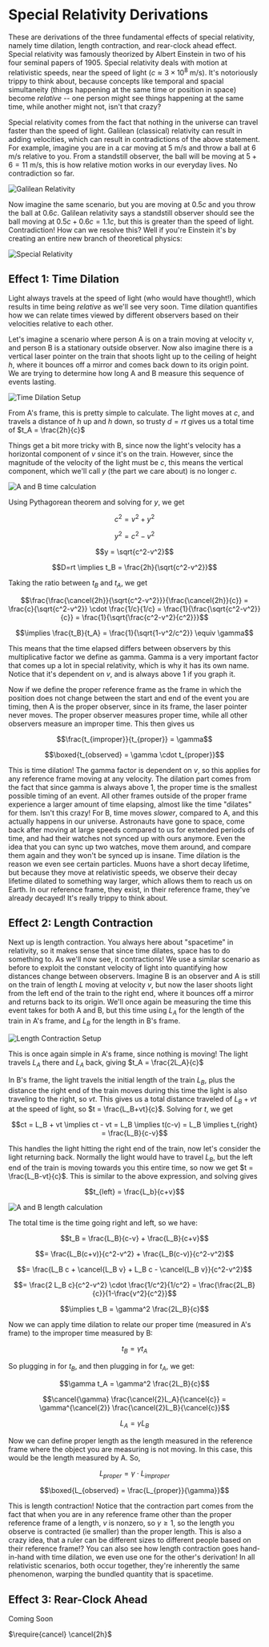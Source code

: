 # Special Relativity Derivations

These are derivations of the three fundamental effects of special relativity, namely time dilation, length contraction, and rear-clock ahead effect. Special relativity was famously theorized by Albert Einstein in two of his four seminal papers of 1905. Special relativity deals with motion at relativistic speeds, near the speed of light ($c\approx 3\times 10^8$ m/s). It's notoriously trippy to think about, because concepts like temporal and spacial simultaneity (things happening at the same time or position in space) become *relative* -- one person might see things happening at the same time, while another might not, isn't that crazy?

Special relativity comes from the fact that nothing in the universe can travel faster than the speed of light. Galilean (classical) relativity can result in adding velocities, which can result in contradictions of the above statement. For example, imagine you are in a car moving at $5$ m/s and throw a ball at $6$ m/s relative to you. From a standstill observer, the ball will be moving at $5+6=11$ m/s, this is how relative motion works in our everyday lives. No contradiction so far.

![Galilean Relativity](/images/galileanRelativity.jpeg)


Now imagine the same scenario, but you are moving at $0.5c$ and you throw the ball at $0.6c$. Galilean relativity says a standstill observer should see the ball moving at $0.5c + 0.6c = 1.1c$, but this is greater than the speed of light. Contradiction! How can we resolve this? Well if you're Einstein it's by creating an entire new branch of theoretical physics:

![Special Relativity](/images/specialRelativity.jpeg)

## Effect 1: Time Dilation

Light always travels at the speed of light (who would have thought!), which results in time being *relative* as we'll see very soon. Time dilation quantifies how we can relate times viewed by different observers based on their velocities relative to each other. 

Let's imagine a scenario where person A is on a train moving at velocity $v$, and person B is a stationary outside observer. Now also imagine there is a vertical laser pointer on the train that shoots light up to the ceiling of height $h$, where it bounces off a mirror and comes back down to its origin point. We are trying to determine how long A and B measure this sequence of events lasting.

![Time Dilation Setup](/images/timeDilationSetup.jpeg)

From A's frame, this is pretty simple to calculate. The light moves at $c$, and travels a distance of $h$ up and $h$ down, so trusty $d=rt$ gives us a total time of $t_A = \frac{2h}{c}$

Things get a bit more tricky with B, since now the light's velocity has a horizontal component of $v$ since it's on the train. However, since the magnitude of the velocity of the light must be $c$, this means the vertical component, which we'll call $y$ (the part we care about) is no longer $c$. 

![A and B time calculation](/images/timeDilationAB.jpeg)

Using Pythagorean theorem and solving for $y$, we get

$$c^2 = v^2 + y^2$$

$$y^2 = c^2-v^2$$

$$y = \sqrt{c^2-v^2}$$

$$D=rt \implies t_B = \frac{2h}{\sqrt{c^2-v^2}}$$

Taking the ratio between $t_B$ and $t_A$, we get 

$$\frac{\frac{\cancel{2h}}{\sqrt{c^2-v^2}}}{\frac{\cancel{2h}}{c}} = \frac{c}{\sqrt{c^2-v^2}} \cdot \frac{1/c}{1/c} = \frac{1}{\frac{\sqrt{c^2-v^2}}{c}} = \frac{1}{\sqrt{\frac{c^2-v^2}{c^2}}}$$

$$\implies \frac{t_B}{t_A} = \frac{1}{\sqrt{1-v^2/c^2}} \equiv \gamma$$

This means that the time elapsed differs between observers by this multiplicative factor we define as gamma. Gamma is a very important factor that comes up a lot in special relativity, which is why it has its own name. Notice that it's dependent on $v$, and is always above 1 if you graph it.

<!-- ![Gamma graph](/images/gamma.png) -->

Now if we define the proper reference frame as the frame in which the position does not change between the start and end of the event you are timing, then A is the proper observer, since in its frame, the laser pointer never moves. The proper observer measures proper time, while all other observers measure an improper time. This then gives us

$$\frac{t_{improper}}{t_{proper}} = \gamma$$
<!-- $$\boxed{t_{proper} = \frac{t_{improper}}{\gamma}}$$ -->

$$\boxed{t_{observed} = \gamma \cdot t_{proper}}$$

This is time dilation! The gamma factor is dependent on $v$, so this applies for any reference frame moving at any velocity. The dilation part comes from the fact that since gamma is always above 1, the proper time is the smallest possible timing of an event. All other frames outside of the proper frame experience a larger amount of time elapsing, almost like the time "dilates" for them. Isn't this crazy! For B, time moves *slower*, compared to A, and this actually happens in our universe. Astronauts have gone to space, come back after moving at large speeds compared to us for extended periods of time, and had their watches not synced up with ours anymore. Even the idea that you can sync up two watches, move them around, and compare them again and they won't be synced up is insane. Time dilation is the reason we even see certain particles. Muons have a short decay lifetime, but because they move at relativistic speeds, we observe their decay lifetime dilated to something way larger, which allows them to reach us on Earth. In our reference frame, they exist, in their reference frame, they've already decayed! It's really trippy to think about.

## Effect 2: Length Contraction

Next up is length contraction. You always here about "spacetime" in relativity, so it makes sense that since time dilates, space has to do something to. As we'll now see, it contractions! We use a similar scenario as before to exploit the constant velocity of light into quantifying how distances change between observers. Imagine B is an observer and A is still on the train of length $L$ moving at velocity $v$, but now the laser shoots light from the left end of the train to the right end, where it bounces off a mirror and returns back to its origin. We'll once again be measuring the time this event takes for both A and B, but this time using $L_A$ for the length of the train in A's frame, and $L_B$ for the length in B's frame. 

![Length Contraction Setup](/images/lengthContractionSetup.jpeg)

This is once again simple in A's frame, since nothing is moving! The light travels $L_A$ there and $L_A$ back, giving $t_A = \frac{2L_A}{c}$

In B's frame, the light travels the initial length of the train $L_B$, plus the distance the right end of the train moves during this time the light is also traveling to the right, so $vt$. This gives us a total distance traveled of $L_B+vt$ at the speed of light, so $t = \frac{L_B+vt}{c}$. Solving for $t$, we get

$$ct = L_B + vt \implies ct - vt = L_B \implies t(c-v) = L_B \implies t_{right} = \frac{L_B}{c-v}$$

This handles the light hitting the right end of the train, now let's consider the light returning back. Normally the light would have to travel $L_B$, but the left end of the train is moving towards you this entire time, so now we get $t = \frac{L_B-vt}{c}$. This is similar to the above expression, and solving gives

$$t_{left} = \frac{L_b}{c+v}$$

![A and B length calculation](/images/lengthContractionAB.jpeg)


The total time is the time going right and left, so we have:

$$t_B = \frac{L_B}{c-v} + \frac{L_B}{c+v}$$

$$= \frac{L_B(c+v)}{c^2-v^2} + \frac{L_B(c-v)}{c^2-v^2}$$

$$= \frac{L_B c + \cancel{L_B v} + L_B c - \cancel{L_B v}}{c^2-v^2}$$

$$= \frac{2 L_B c}{c^2-v^2} \cdot \frac{1/c^2}{1/c^2} = \frac{\frac{2L_B}{c}}{1-\frac{v^2}{c^2}}$$ 

$$\implies t_B = \gamma^2 \frac{2L_B}{c}$$

Now we can apply time dilation to relate our proper time (measured in A's frame) to the improper time measured by B:

$$t_B = \gamma t_A$$

So plugging in for $t_B$, and then plugging in for $t_A$, we get:

$$\gamma t_A = \gamma^2 \frac{2L_B}{c}$$

$$\cancel{\gamma} \frac{\cancel{2}L_A}{\cancel{c}} = \gamma^{\cancel{2}} \frac{\cancel{2}L_B}{\cancel{c}}$$

$$L_A = \gamma L_B$$

Now we can define proper length as the length measured in the reference frame where the object you are measuring is not moving. In this case, this would be the length measured by A. So,

$$L_{proper} = \gamma \cdot L_{improper}$$

$$\boxed{L_{observed} = \frac{L_{proper}}{\gamma}}$$

This is length contraction! Notice that the contraction part comes from the fact that when you are in any reference frame other than the proper reference frame of a length, $v$ is nonzero, so $\gamma \ge 1$, so the length you observe is contracted (ie smaller) than the proper length. This is also a crazy idea, that a ruler can be different sizes to different people based on their reference frame!? You can also see how length contraction goes hand-in-hand with time dilation, we even use one for the other's derivation! In all relativistic scenarios, both occur together, they're inherently the same phenomenon, warping the bundled quantity that is spacetime. 

## Effect 3: Rear-Clock Ahead

Coming Soon

$\require{cancel} \cancel{2h}$